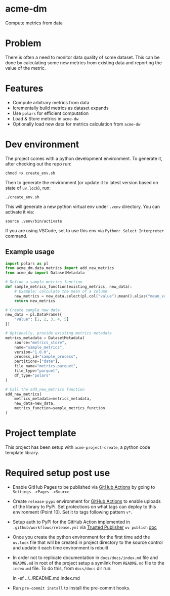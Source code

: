 # acme-dm

Compute metrics from data

# Problem

There is often a need to monitor data quality of some dataset.
This can be done by calculating some new metrics from existing data and reporting the value of the metric.

# Features

* Compute arbitrary metrics from data
* Icrementally build metrics as dataset expands
* Use `polars` for efficient computation
* Load & Store metrics in `acme-dw`
* Optionally load new data for metrics calculation from `acme-dw`

# Dev environment

The project comes with a python development environment.
To generate it, after checking out the repo run:

    chmod +x create_env.sh

Then to generate the environment (or update it to latest version based on state of `uv.lock`), run:

    ./create_env.sh

This will generate a new python virtual env under `.venv` directory. You can activate it via:

    source .venv/bin/activate

If you are using VSCode, set to use this env via `Python: Select Interpreter` command.

## Example usage

```python
import polars as pl
from acme_dm.data_metrics import add_new_metrics
from acme_dw import DatasetMetadata

# Define a sample metrics function
def sample_metrics_function(existing_metrics, new_data):
    # Example: calculate the mean of a column
    new_metrics = new_data.select(pl.col("value").mean().alias("mean_value"))
    return new_metrics

# Create sample new data
new_data = pl.DataFrame({
    "value": [1, 2, 3, 4, 5]
})

# Optionally, provide existing metrics metadata
metrics_metadata = DatasetMetadata(
    source="metrics_store",
    name="sample_metrics",
    version="1.0.0",
    process_id="sample_process",
    partitions=["date"],
    file_name="metrics.parquet",
    file_type="parquet",
    df_type="polars"
)

# Call the add_new_metrics function
add_new_metrics(
    metrics_metadata=metrics_metadata,
    new_data=new_data,
    metrics_function=sample_metrics_function
)
```

# Project template

This project has been setup with `acme-project-create`, a python code template library.

# Required setup post use

* Enable GitHub Pages to be published via [GitHub Actions](https://docs.github.com/en/pages/getting-started-with-github-pages/configuring-a-publishing-source-for-your-github-pages-site#publishing-with-a-custom-github-actions-workflow) by going to `Settings-->Pages-->Source`
* Create `release-pypi` environment for [GitHub Actions](https://docs.github.com/en/actions/managing-workflow-runs-and-deployments/managing-deployments/managing-environments-for-deployment#creating-an-environment) to enable uploads of the library to PyPi. Set protections on what tags can deploy to this environment (Point 10). Set it to tags following pattern `v*`.
* Setup auth to PyPI for the GitHub Action implemented in `.github/workflows/release.yml` via [Trusted Publisher](https://docs.pypi.org/trusted-publishers/adding-a-publisher/) `uv publish` [doc](https://docs.astral.sh/uv/guides/publish/#publishing-your-package)
* Once you create the python environment for the first time add the `uv.lock` file that will be created in project directory to the source control and update it each time environment is rebuilt
* In order not to replicate documentation in `docs/docs/index.md` file and `README.md` in root of the project setup a symlink from `README.md` file to the `index.md` file.
To do this, from `docs/docs` dir run:

    ln -sf ../../README.md index.md
* Run `pre-commit install` to install the pre-commit hooks.
